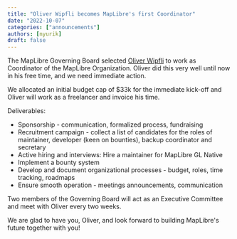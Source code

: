 ```yaml
---
title: "Oliver Wipfli becomes MapLibre's first Coordinator"
date: "2022-10-07"
categories: ["announcements"]
authors: [nyurik]
draft: false
---
```


The MapLibre Governing Board selected [Oliver Wipfli](https://github.com/wipfli) to work as Coordinator of the MapLibre Organization. Oliver did this very well until now in his free time, and we need immediate action.

We allocated an initial budget cap of $33k for the immediate kick-off and Oliver will work as a freelancer and invoice his time.

Deliverables:

- Sponsorship - communication, formalized process, fundraising
- Recruitment campaign - collect a list of candidates for the roles of maintainer, developer (keen on bounties), backup coordinator and secretary
- Active hiring and interviews: Hire a maintainer for MapLibre GL Native
- Implement a bounty system
- Develop and document organizational processes - budget, roles, time tracking, roadmaps
- Ensure smooth operation - meetings announcements, communication

Two members of the Governing Board will act as an Executive Committee and meet with Oliver every two weeks.

We are glad to have you, Oliver, and look forward to building MapLibre's future together with you!
